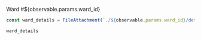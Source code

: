 Ward #${observable.params.ward_id}

```js
const ward_details = FileAttachment(`./${observable.params.ward_id}/details.json`).json()
```

```js
ward_details
```